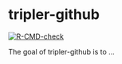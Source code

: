 
# tripler-github

<!-- badges: start -->
[![R-CMD-check](https://github.com/skadauke/tripler-github/workflows/R-CMD-check/badge.svg)](https://github.com/skadauke/tripler-github/actions)
<!-- badges: end -->

The goal of tripler-github is to ...

